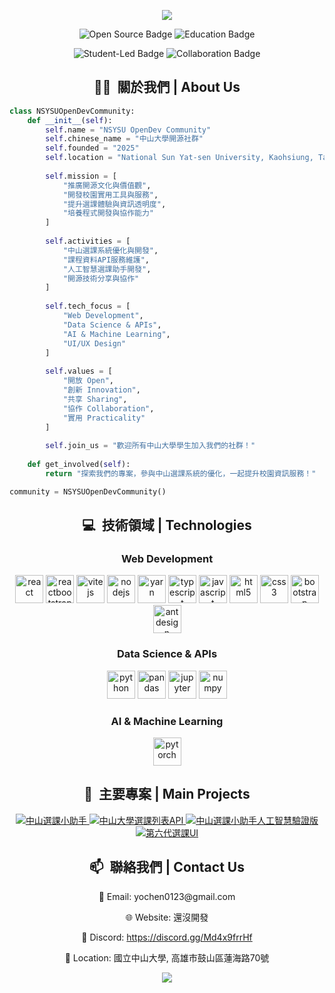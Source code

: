 <p align='center'>
  <picture>
    <source media="(prefers-color-scheme: dark)" srcset="https://capsule-render.vercel.app/api?type=waving&color=006699&height=300&section=header&text=NSYSU%20OpenDev&fontSize=90&animation=fadeIn&fontAlignY=38&desc=中山大學開源社群&descAlignY=51&descAlign=70&fontColor=FFFFFF">
    <source media="(prefers-color-scheme: light)" srcset="https://capsule-render.vercel.app/api?type=waving&color=006699&height=300&section=header&text=NSYSU%20OpenDev&fontSize=90&animation=fadeIn&fontAlignY=38&desc=中山大學開源社群&descAlignY=51&descAlign=70&fontColor=FFFFFF">
    <img src="https://capsule-render.vercel.app/api?type=waving&color=auto&height=300&section=header&text=NSYSU%20OpenDev&fontSize=90&animation=fadeIn&fontAlignY=38&desc=中山大學開源社群&descAlignY=70&descAlign=62"/>
  </picture>
</p>

<p align="center">
  <img src="https://img.shields.io/badge/Open_Source-Community-orange" alt="Open Source Badge" />
  <img src="https://img.shields.io/badge/Education-Learning-blue" alt="Education Badge" />
</p>
<p align="center">
  <img src="https://img.shields.io/badge/Student_Led-Innovation-red" alt="Student-Led Badge" />
  <img src="https://img.shields.io/badge/Collaboration-Projects-green" alt="Collaboration Badge" />
</p>

<!-- About The Community -->
<h2 align="center">👨‍💻 &nbsp;關於我們 | About Us</h2>

```python
class NSYSUOpenDevCommunity:
    def __init__(self):
        self.name = "NSYSU OpenDev Community"
        self.chinese_name = "中山大學開源社群"
        self.founded = "2025"
        self.location = "National Sun Yat-sen University, Kaohsiung, Taiwan"
        
        self.mission = [
            "推廣開源文化與價值觀",
            "開發校園實用工具與服務",
            "提升選課體驗與資訊透明度",
            "培養程式開發與協作能力"
        ]
        
        self.activities = [
            "中山選課系統優化與開發",
            "課程資料API服務維護",
            "人工智慧選課助手開發",
            "開源技術分享與協作"
        ]
        
        self.tech_focus = [
            "Web Development",
            "Data Science & APIs",
            "AI & Machine Learning",
            "UI/UX Design"
        ]
        
        self.values = [
            "開放 Open",
            "創新 Innovation",
            "共享 Sharing",
            "協作 Collaboration",
            "實用 Practicality"
        ]
        
        self.join_us = "歡迎所有中山大學學生加入我們的社群！"
        
    def get_involved(self):
        return "探索我們的專案，參與中山選課系統的優化，一起提升校園資訊服務！"

community = NSYSUOpenDevCommunity()
```

<!-- Technologies -->
<h2 align="center">💻 &nbsp;技術領域 | Technologies</h2>
<div align="center">
  <h3>Web Development</h3>
  <img src="https://cdn.jsdelivr.net/gh/devicons/devicon/icons/react/react-original.svg" alt="react" width="45" height="45"/>
  <img src="https://cdn.jsdelivr.net/gh/devicons/devicon/icons/reactbootstrap/reactbootstrap-original.svg" alt="reactbootstrap" width="45" height="45"/>
  <img src="https://cdn.jsdelivr.net/gh/devicons/devicon/icons/vitejs/vitejs-original.svg" alt="vitejs" width="45" height="45"/>
  <img src="https://cdn.jsdelivr.net/gh/devicons/devicon/icons/nodejs/nodejs-original.svg" alt="nodejs" width="45" height="45"/>
  <img src="https://cdn.jsdelivr.net/gh/devicons/devicon/icons/yarn/yarn-original.svg" alt="yarn" width="45" height="45"/>
  <img src="https://cdn.jsdelivr.net/gh/devicons/devicon/icons/typescript/typescript-original.svg" alt="typescript" width="45" height="45"/>
  <img src="https://cdn.jsdelivr.net/gh/devicons/devicon/icons/javascript/javascript-original.svg" alt="javascript" width="45" height="45"/>
  <img src="https://cdn.jsdelivr.net/gh/devicons/devicon/icons/html5/html5-original.svg" alt="html5" width="45" height="45"/>
  <img src="https://cdn.jsdelivr.net/gh/devicons/devicon/icons/css3/css3-original.svg" alt="css3" width="45" height="45"/>
  <img src="https://cdn.jsdelivr.net/gh/devicons/devicon/icons/bootstrap/bootstrap-original.svg" alt="bootstrap" width="45" height="45"/>
  <img src="https://cdn.jsdelivr.net/gh/devicons/devicon/icons/antdesign/antdesign-original.svg" alt="antdesign" width="45" height="45"/>
  
  <h3>Data Science & APIs</h3>
  <img src="https://cdn.jsdelivr.net/gh/devicons/devicon/icons/python/python-original.svg" alt="python" width="45" height="45"/>
  <img src="https://cdn.jsdelivr.net/gh/devicons/devicon/icons/pandas/pandas-original.svg" alt="pandas" width="45" height="45"/>
  <img src="https://cdn.jsdelivr.net/gh/devicons/devicon/icons/jupyter/jupyter-original.svg" alt="jupyter" width="45" height="45"/>
  <img src="https://cdn.jsdelivr.net/gh/devicons/devicon/icons/numpy/numpy-original.svg" alt="numpy" width="45" height="45"/>
  
  <h3>AI & Machine Learning</h3>
  <img src="https://cdn.jsdelivr.net/gh/devicons/devicon/icons/pytorch/pytorch-original.svg" alt="pytorch" width="45" height="45"/>
</div>

<!-- Projects -->
<h2 align="center">📂 &nbsp;主要專案 | Main Projects</h2>
<div align="center">
  <a href="https://github.com/NSYSU-OpenDev/NSYSUSelectorHelper">
    <picture>
      <source media="(prefers-color-scheme: dark)" srcset="https://github-readme-stats.vercel.app/api/pin/?username=NSYSU-OpenDev&repo=NSYSUSelectorHelper&theme=react" />
      <source media="(prefers-color-scheme: light)" srcset="https://github-readme-stats.vercel.app/api/pin/?username=NSYSU-OpenDev&repo=NSYSUSelectorHelper&theme=default" />
      <img src="https://github-readme-stats.vercel.app/api/pin/?username=NSYSU-OpenDev&repo=NSYSUSelectorHelper&theme=react" alt="中山選課小助手" />
    </picture>
  </a>
  <a href="https://github.com/NSYSU-OpenDev/NSYSUCourseAPI">
    <picture>
      <source media="(prefers-color-scheme: dark)" srcset="https://github-readme-stats.vercel.app/api/pin/?username=NSYSU-OpenDev&repo=NSYSUCourseAPI&theme=react" />
      <source media="(prefers-color-scheme: light)" srcset="https://github-readme-stats.vercel.app/api/pin/?username=NSYSU-OpenDev&repo=NSYSUCourseAPI&theme=default" />
      <img src="https://github-readme-stats.vercel.app/api/pin/?username=NSYSU-OpenDev&repo=NSYSUCourseAPI&theme=react" alt="中山大學選課列表API" />
    </picture>
  </a>
  <a href="https://github.com/NSYSU-OpenDev/NSYSUSelectorHelperAI">
    <picture>
      <source media="(prefers-color-scheme: dark)" srcset="https://github-readme-stats.vercel.app/api/pin/?username=NSYSU-OpenDev&repo=NSYSUSelectorHelperAI&theme=react" />
      <source media="(prefers-color-scheme: light)" srcset="https://github-readme-stats.vercel.app/api/pin/?username=NSYSU-OpenDev&repo=NSYSUSelectorHelperAI&theme=default" />
      <img src="https://github-readme-stats.vercel.app/api/pin/?username=NSYSU-OpenDev&repo=NSYSUSelectorHelperAI&theme=react" alt="中山選課小助手人工智慧驗證版" />
    </picture>
  </a>
  <a href="https://github.com/NSYSU-OpenDev/NSYSUCourseSelectorV6">
    <picture>
      <source media="(prefers-color-scheme: dark)" srcset="https://github-readme-stats.vercel.app/api/pin/?username=NSYSU-OpenDev&repo=NSYSUCourseSelectorV6&theme=react" />
      <source media="(prefers-color-scheme: light)" srcset="https://github-readme-stats.vercel.app/api/pin/?username=NSYSU-OpenDev&repo=NSYSUCourseSelectorV6&theme=default" />
      <img src="https://github-readme-stats.vercel.app/api/pin/?username=NSYSU-OpenDev&repo=NSYSUCourseSelectorV6&theme=react" alt="第六代選課UI" />
    </picture>
  </a>
</div>

<!-- Contact -->
<h2 align="center">📫 &nbsp;聯絡我們 | Contact Us</h2>
<div align="center">
  <p>📧 Email: yochen0123@gmail.com</p>
  <p>🌐 Website: 還沒開發</p>
  <p>💬 Discord: <a href="https://discord.gg/Md4x9frrHf">https://discord.gg/Md4x9frrHf</a></p>
  <p>📍 Location: 國立中山大學, 高雄市鼓山區蓮海路70號</p>
</div>

<p align='center'>
  <picture>
    <source media="(prefers-color-scheme: dark)" srcset="https://capsule-render.vercel.app/api?type=waving&color=006699&height=100&section=footer&animation=fadeIn&descAlignY=51&descAlign=62&fontColor=FFFFFF">
    <source media="(prefers-color-scheme: light)" srcset="https://capsule-render.vercel.app/api?type=waving&color=006699&height=100&section=footer&animation=fadeIn&descAlignY=51&descAlign=62&fontColor=FFFFFF">
    <img src="https://capsule-render.vercel.app/api?type=waving&color=auto&height=100&section=footer&animation=fadeIn&descAlignY=51&descAlign=62"/>
  </picture>
</p>
